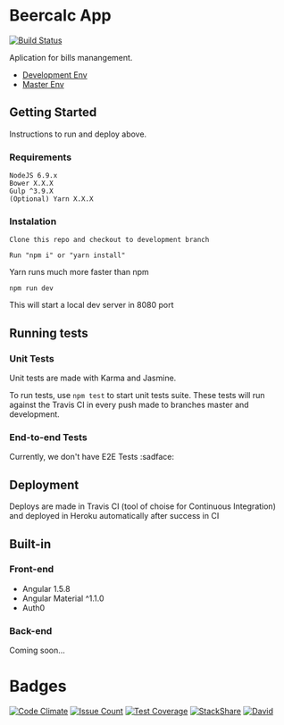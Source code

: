 # Beercalc App

[![Build Status](https://travis-ci.org/WandersonAlves/beercalc.svg?branch=master)](https://travis-ci.org/WandersonAlves/beercalc)

Aplication for bills manangement.

* [Development Env](https://beercalc-development.herokuapp.com)
* [Master Env](https://beercalc-app.herokuapp.com)

## Getting Started

Instructions to run and deploy above.

### Requirements

```
NodeJS 6.9.x
Bower X.X.X
Gulp ^3.9.X
(Optional) Yarn X.X.X
```

### Instalation

```
Clone this repo and checkout to development branch
```

```
Run "npm i" or "yarn install"
```

Yarn runs much more faster than npm

```
npm run dev
```

This will start a local dev server in 8080 port

## Running tests

### Unit Tests

Unit tests are made with Karma and Jasmine.

To run tests, use `npm test` to start unit tests suite.
These tests will run against the Travis CI in every push made to branches master and development.

### End-to-end Tests

Currently, we don't have E2E Tests :sadface:

## Deployment

Deploys are made in Travis CI (tool of choise for Continuous Integration) and deployed in Heroku automatically after success in CI

## Built-in

### Front-end

- Angular 1.5.8
- Angular Material ^1.1.0
- Auth0

### Back-end

Coming soon...

# Badges
[![Code Climate](https://codeclimate.com/github/WandersonAlves/beercalc/badges/gpa.svg)](https://codeclimate.com/github/WandersonAlves/beercalc)
[![Issue Count](https://codeclimate.com/github/WandersonAlves/beercalc/badges/issue_count.svg)](https://codeclimate.com/github/WandersonAlves/beercalc)
[![Test Coverage](https://codeclimate.com/github/WandersonAlves/beercalc/badges/coverage.svg)](https://codeclimate.com/github/WandersonAlves/beercalc/coverage)
[![StackShare](http://img.shields.io/badge/tech-stack-0690fa.svg?style=flat)](http://stackshare.io/WandersonAlves/beercalc-stack)
[![David](https://david-dm.org/WandersonAlves/beercalc.svg)](https://david-dm.org/WandersonAlves/beercalc)
